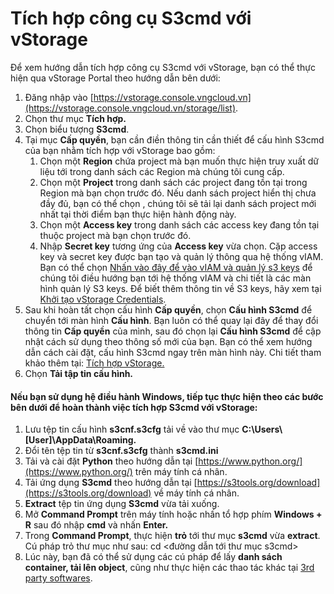 # Tích hợp công cụ S3cmd với vStorage

Để xem hướng dẫn tích hợp công cụ S3cmd với vStorage, bạn có thể thực hiện qua vStorage Portal theo hướng dẫn bên dưới:&#x20;

1. Đăng nhập vào [https://vstorage.console.vngcloud.vn](https://vstorage.console.vngcloud.vn/storage/list).
2. Chọn thư mục **Tích hợp.**
3. Chọn biểu tượng **S3cmd**.
4. Tại mục **Cấp quyền**, bạn cần điền thông tin cần thiết để cấu hình S3cmd của bạn nhằm tích hợp với vStorage bao gồm:
   1. Chọn một **Region** chứa project mà bạn muốn thực hiện truy xuất dữ liệu tới trong danh sách các Region mà chúng tôi cung cấp.
   2. Chọn một **Project** trong danh sách các project đang tồn tại trong Region mà bạn chọn trước đó. Nếu danh sách project hiển thị chưa đầy đủ, bạn có thể chọn , chúng tôi sẽ tải lại danh sách project mới nhất tại thời điểm bạn thực hiện hành động này.
   3. Chọn một **Access key** trong danh sách các access key đang tồn tại thuộc project mà bạn chọn trước đó.
   4. Nhập **Secret key** tương ứng của **Access key** vừa chọn. Cặp access key và secret key được bạn tạo và quản lý thông qua hệ thống vIAM. Bạn có thể chọn [Nhấn vào đây để vào vIAM và quản lý s3 keys](https://iam.console.vngcloud.vn/vstorage-credentials/s3) để chúng tôi điều hướng bạn tới hệ thống vIAM và chi tiết là các màn hình quản lý S3 keys. Để biết thêm thông tin về S3 keys, hãy xem tại [Khởi tạo vStorage Credentials](../../quan-ly-truy-cap/quan-ly-tai-khoan-truy-cap-vstorage/tai-khoan-service-account/khoi-tao-vstorage-credentials/).
5. Sau khi hoàn tất chọn cấu hình **Cấp quyền**, chọn **Cấu hình S3cmd** để chuyển tới màn hình **Cấu hình**. Bạn luôn có thể quay lại đây để thay đổi thông tin **Cấp quyền** của mình, sau đó chọn lại **Cấu hình S3cmd** để cập nhật cách sử dụng theo thông số mới của bạn. Bạn có thể xem hướng dẫn cách cài đặt, cấu hình S3cmd ngay trên màn hình này. Chi tiết tham khảo thêm tại: [Tích hợp vStorage.](https://vstorage.console.vngcloud.vn/integration/integration)
6. Chọn **Tải tập tin cấu hình.**

#### **Nếu bạn sử dụng hệ điều hành Windows, tiếp tục thực hiện theo các bước bên dưới để hoàn thành việc tích hợp S3cmd với vStorage:**  <a href="#tichhopcongcus3cmdvoivstorage-neubansudunghedieuhanhwindows-tieptucthuchientheocacbuocbenduoidehoant" id="tichhopcongcus3cmdvoivstorage-neubansudunghedieuhanhwindows-tieptucthuchientheocacbuocbenduoidehoant"></a>

1. Lưu tệp tin cấu hình **s3cnf.s3cfg** tải về vào thư mục **C:\Users\\\[User]\AppData\Roaming.**
2. Đổi tên tệp tin từ **s3cnf.s3cfg** thành **s3cmd.ini**
3. Tải và cài đặt **Python** theo hướng dẫn tại [https://www.python.org/](https://www.python.org/) trên máy tính cá nhân.
4. Tải ứng dụng **S3cmd** theo hướng dẫn tại [https://s3tools.org/download](https://s3tools.org/download) về máy tính cá nhân.
5. **Extract** tệp tin ứng dụng **S3cmd** vừa tải xuống.
6. Mở **Command Prompt** trên máy tính hoặc nhấn tổ hợp phím **Windows + R** sau đó nhập **cmd** và nhấn **Enter.**
7. Trong **Command Prompt**, thực hiện **trỏ** tới thư mục **s3cmd** vừa **extract**. Cú pháp trỏ thư mục như sau: cd <đường dẫn tới thư mục s3cmd>
8. Lúc này, bạn đã có thể sử dụng các cú pháp để lấy **danh sách container, tải lên object**, cũng như thực hiện các thao tác khác tại [3rd party softwares](../).

<figure><img src="../../../../../.gitbook/assets/Tich_hop_s3cmd.gif" alt=""><figcaption></figcaption></figure>
